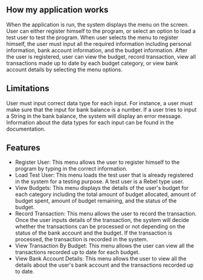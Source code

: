## How my application works

When the application is run, the system displays the menu on the 
screen. User can either register himself to the program, or select an 
option to load a test user to test the program. When user selects the 
menu to register himself, the user must input all the required 
information including personal information, bank account information, 
and the budget information. After the user is registered, user can view 
the budget, record transaction, view all transactions made up to date 
by each budget category, or view bank account details by selecting the 
menu options.
     
## Limitations
 
 User must input correct data type for each input. For instance, a user 
 must make sure that the input for bank balance is a number. If a user 
 tries to input a String in the bank balance, the system will display 
 an error message. Information about the data types for each input can 
 be found in the documentation.
    
## Features

- Register User: This menu allows the user to register himself to the
 program by typing in the correct information.
- Load Test User: This menu loads the test user that is already 
registered in the system for a testing purpose. A test user is a Rebel 
type user.
- View Budgets: This menu displays the details of the user's budget for 
each category including the total amount of budget allocated, amount of 
budget spent, amount of budget remaining, and the status of the budget.
- Record Transaction: This menu allows the user to record the 
transaction. Once the user inputs details of the transaction, the 
system will decide whether the transactions can be processed or not 
depending on the status of the bank account and the budget. If the 
transaction is processed, the transaction is recorded in the system.
- View Transaction By Budget: This menu allows the user can view all 
the transactions recorded up to date for each budget.
- View Bank Account Details: This menu allows the user to view all the
 details about the user's bank account and the transactions recorded up 
 to date.